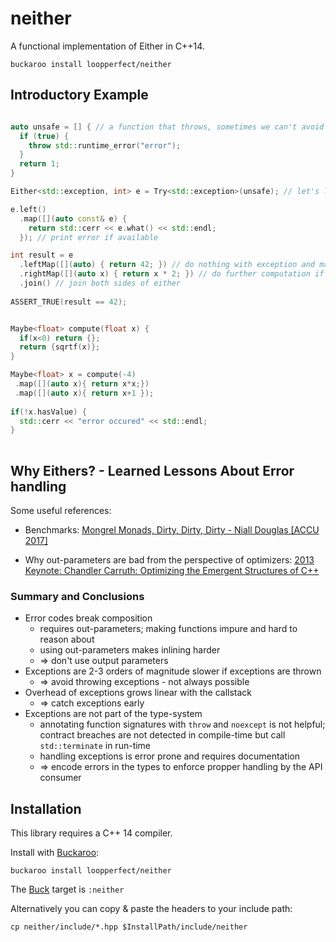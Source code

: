 # neither

A functional implementation of Either in C++14.

```
buckaroo install loopperfect/neither
```

## Introductory Example

```c++

auto unsafe = [] { // a function that throws, sometimes we can't avoid it...
  if (true) {
    throw std::runtime_error("error");
  }
  return 1;
}

Either<std::exception, int> e = Try<std::exception>(unsafe); // let's lift the exception into the typesystem

e.left()
  .map([](auto const& e) { 
    return std::cerr << e.what() << std::endl; 
  }); // print error if available

int result = e
  .leftMap([](auto) { return 42; }) // do nothing with exception and map to 42
  .rightMap([](auto x) { return x * 2; }) // do further computation if value available
  .join() // join both sides of either
  
ASSERT_TRUE(result == 42);

```

```c++

Maybe<float> compute(float x) {
  if(x<0) return {};
  return {sqrtf(x)};
}

Maybe<float> x = compute(-4)
 .map([](auto x){ return x*x;})
 .map([](auto x){ return x+1 });
 
if(!x.hasValue) {
  std::cerr << "error occured" << std::endl;
}
 
```

## Why Eithers? - Learned Lessons About Error handling
Some useful references: 

 - Benchmarks: [Mongrel Monads, Dirty, Dirty, Dirty - Niall Douglas [ACCU 2017]](https://youtu.be/XVofgKH-uu4?t=1h)

 - Why out-parameters are bad from the perspective of optimizers:
[2013 Keynote: Chandler Carruth: Optimizing the Emergent Structures of C++](https://youtu.be/eR34r7HOU14?t=38m)

### Summary and Conclusions

- Error codes break composition
  - requires out-parameters; making functions impure and hard to reason about
  - using out-parameters makes inlining harder
  - => don't use output parameters 
- Exceptions are 2-3 orders of magnitude slower if exceptions are thrown
  - => avoid throwing exceptions - not always possible
- Overhead of exceptions grows linear with the callstack
  - => catch exceptions early
- Exceptions are not part of the type-system
  - annotating function signatures with `throw` and `noexcept` is not helpful; 
    contract breaches are not detected in compile-time but call `std::terminate` in run-time
  - handling exceptions is error prone and requires documentation
  - => encode errors in the types to enforce propper handling by the API consumer

## Installation

This library requires a C++ 14 compiler.

Install with [Buckaroo](https://buckaroo.pm): 
```
buckaroo install loopperfect/neither
```

The [Buck](https://www.buckbuild.com) target is `:neither` 

Alternatively you can copy & paste the headers to your include path: 
```
cp neither/include/*.hpp $InstallPath/include/neither
```
